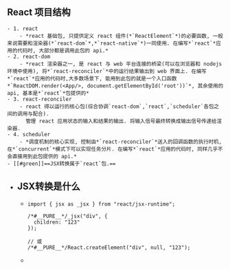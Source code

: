 ## React 项目结构
	- 1. react
		- *react 基础包, 只提供定义 react 组件(*`ReactElement`*)的必要函数, 一般来说需要和渲染器(*`react-dom`*,*`react-native`*)一同使用. 在编写*`react`*应用的代码时, 大部分都是调用此包的 api.*
	- 2. react-dom
		- *react 渲染器之一, 是 react 与 web 平台连接的桥梁(可以在浏览器和 nodejs 环境中使用), 将*`react-reconciler`*中的运行结果输出到 web 界面上. 在编写*`react`*应用的代码时,大多数场景下, 能用到此包的就是一个入口函数*`ReactDOM.render(<App/>, document.getElementById('root'))`*, 其余使用的 api, 基本是*`react`*包提供的*
	- 3. react-reconciler
		- react 得以运行的核心包(综合协调`react-dom`,`react`,`scheduler`各包之间的调用与配合).
		  管理 react 应用状态的输入和结果的输出. 将输入信号最终转换成输出信号传递给渲染器.
	- 4. scheduler
		- *调度机制的核心实现, 控制由*`react-reconciler`*送入的回调函数的执行时机, 在*`concurrent`*模式下可以实现任务分片. 在编写*`react`*应用的代码时, 同样几乎不会直接用到此包提供的 api.*
	- [[#green]]==JSX转换属于`react`包.==
- ## JSX转换是什么
	- ```
	  import { jsx as _jsx } from "react/jsx-runtime";
	  
	  /*#__PURE__*/_jsx("div", {
	    children: "123"
	  });
	  
	  // 或
	  /*#__PURE__*/React.createElement("div", null, "123");
	  ```
	-